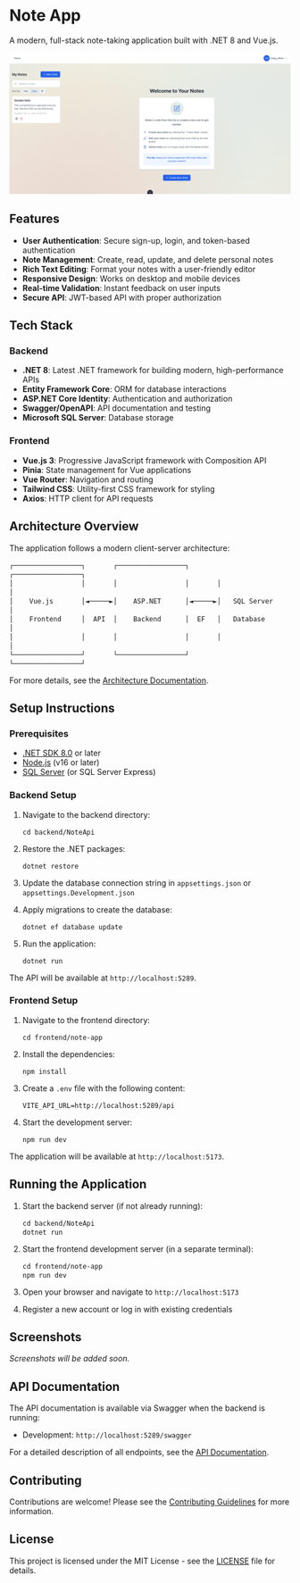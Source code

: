 # Note App

A modern, full-stack note-taking application built with .NET 8 and Vue.js.

![Note App Screenshot](docs/screenshots/app-screenshot.png)

## Features

- **User Authentication**: Secure sign-up, login, and token-based authentication
- **Note Management**: Create, read, update, and delete personal notes
- **Rich Text Editing**: Format your notes with a user-friendly editor
- **Responsive Design**: Works on desktop and mobile devices
- **Real-time Validation**: Instant feedback on user inputs
- **Secure API**: JWT-based API with proper authorization

## Tech Stack

### Backend
- **.NET 8**: Latest .NET framework for building modern, high-performance APIs
- **Entity Framework Core**: ORM for database interactions
- **ASP.NET Core Identity**: Authentication and authorization
- **Swagger/OpenAPI**: API documentation and testing
- **Microsoft SQL Server**: Database storage

### Frontend
- **Vue.js 3**: Progressive JavaScript framework with Composition API
- **Pinia**: State management for Vue applications
- **Vue Router**: Navigation and routing
- **Tailwind CSS**: Utility-first CSS framework for styling
- **Axios**: HTTP client for API requests

## Architecture Overview

The application follows a modern client-server architecture:

```
┌─────────────────┐       ┌─────────────────┐       ┌─────────────────┐
│                 │       │                 │       │                 │
│    Vue.js       │◄─────►│    ASP.NET      │◄─────►│   SQL Server    │
│    Frontend     │  API  │    Backend      │  EF   │   Database      │
│                 │       │                 │       │                 │
└─────────────────┘       └─────────────────┘       └─────────────────┘
```

For more details, see the [Architecture Documentation](ARCHITECTURE.md).

## Setup Instructions

### Prerequisites
- [.NET SDK 8.0](https://dotnet.microsoft.com/download) or later
- [Node.js](https://nodejs.org/) (v16 or later)
- [SQL Server](https://www.microsoft.com/en-us/sql-server/sql-server-downloads) (or SQL Server Express)

### Backend Setup

1. Navigate to the backend directory:
   ```
   cd backend/NoteApi
   ```

2. Restore the .NET packages:
   ```
   dotnet restore
   ```

3. Update the database connection string in `appsettings.json` or `appsettings.Development.json`

4. Apply migrations to create the database:
   ```
   dotnet ef database update
   ```

5. Run the application:
   ```
   dotnet run
   ```

The API will be available at `http://localhost:5289`.

### Frontend Setup

1. Navigate to the frontend directory:
   ```
   cd frontend/note-app
   ```

2. Install the dependencies:
   ```
   npm install
   ```

3. Create a `.env` file with the following content:
   ```
   VITE_API_URL=http://localhost:5289/api
   ```

4. Start the development server:
   ```
   npm run dev
   ```

The application will be available at `http://localhost:5173`.

## Running the Application

1. Start the backend server (if not already running):
   ```
   cd backend/NoteApi
   dotnet run
   ```

2. Start the frontend development server (in a separate terminal):
   ```
   cd frontend/note-app
   npm run dev
   ```

3. Open your browser and navigate to `http://localhost:5173`

4. Register a new account or log in with existing credentials

## Screenshots

*Screenshots will be added soon.*

## API Documentation

The API documentation is available via Swagger when the backend is running:

- Development: `http://localhost:5289/swagger`

For a detailed description of all endpoints, see the [API Documentation](API.md).

## Contributing

Contributions are welcome! Please see the [Contributing Guidelines](CONTRIBUTING.md) for more information.

## License

This project is licensed under the MIT License - see the [LICENSE](LICENSE) file for details.

